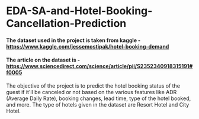 # EDA-SA-and-Hotel-Booking-Cancellation-Prediction

#### The dataset used in the project is taken from kaggle - https://www.kaggle.com/jessemostipak/hotel-booking-demand </br>
#### The article on the dataset is - https://www.sciencedirect.com/science/article/pii/S2352340918315191#f0005 </br>

The objective of the project is to predict the hotel booking status of the guest if it'll be canceled or not based on the various features like ADR (Average Daily Rate), booking changes, lead time, type of the hotel booked, and more. The type of hotels given in the dataset are Resort Hotel and City Hotel.
